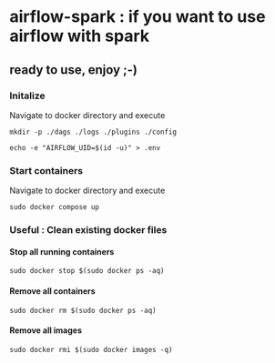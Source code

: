 # airflow-spark : if you want to use airflow with spark
## ready to use, enjoy ;-)

### Initalize
Navigate to docker directory and execute

`mkdir -p ./dags ./logs ./plugins ./config`

`echo -e "AIRFLOW_UID=$(id -u)" > .env`

### Start containers
Navigate to docker directory and execute

`sudo docker compose up`

### Useful : Clean existing docker files

#### Stop all running containers
`sudo docker stop $(sudo docker ps -aq)`
#### Remove all containers
`sudo docker rm $(sudo docker ps -aq)`
#### Remove all images
`sudo docker rmi $(sudo docker images -q)`
